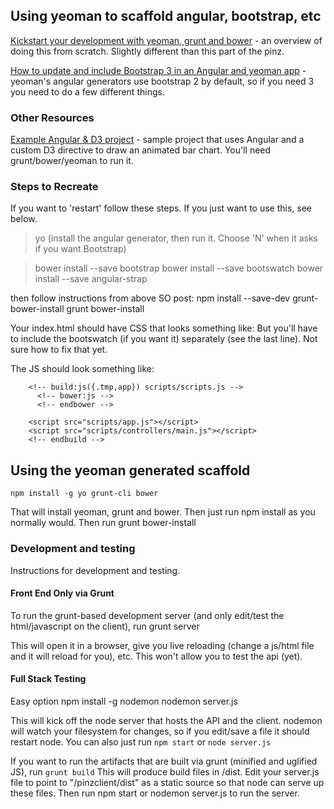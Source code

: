 ## Using yeoman to scaffold angular, bootstrap, etc 

[Kickstart your development with yeoman, grunt and bower](http://www.sitepoint.com/kickstart-your-angularjs-development-with-yeoman-grunt-and-bower/) - an overview of doing this from scratch. Slightly different than this part of the pinz.

[How to update and include Bootstrap 3 in an Angular and yeoman app](http://stackoverflow.com/questions/18422020/how-to-update-and-include-twitter-bootstrap-3-on-webapp-or-yo-angular) - yeoman's angular generators use bootstrap 2 by default, so if you need 3 you need to do a few different things.

### Other Resources

[Example Angular & D3 project](https://github.com/AngularJSDenver/DataVisualizationAngularJS) - sample project that uses Angular and a custom D3 directive to draw an animated bar chart. You'll need grunt/bower/yeoman to run it.

### Steps to Recreate

If you want to 'restart' follow these steps. If you just want to use this, see below.

> yo
(install the angular generator, then run it. Choose 'N' when it asks if you want Bootstrap)

> bower install --save bootstrap
> bower install --save bootswatch
> bower install --save angular-strap

then follow instructions from above SO post:
	npm install --save-dev grunt-bower-install
	grunt bower-install

Your index.html should have CSS that looks something like:
    <!-- build:css(.tmp) styles/main.css -->
        <link rel="stylesheet" href="styles/main.css">
           <!-- css from bower -->
           <!-- bower:css -->
           <link rel="stylesheet" href="bower_components/bootstrap/dist/css/bootstrap.css" />
           <link rel="stylesheet" href="bower_components/bootstrap-datepicker/css/datepicker.css" />
           <link rel="stylesheet" href="bower_components/bootstrap-timepicker/css/bootstrap-timepicker.min.css" />
           <link rel="stylesheet" href="bower_components/bootstrap-select/bootstrap-select.css" />
           <!-- endbower -->
        <!-- endbuild -->
        <link rel="stylesheet" href="bower_components/bootswatch/flatly/bootstrap.css" />
But you'll have to include the bootswatch (if you want it) separately (see the last line). Not sure how to fix that yet.

The JS should look something like:
     <!-- build:js scripts/modules.js -->
        <script src="bower_components/angular-resource/angular-resource.js"></script>
        <script src="bower_components/angular-cookies/angular-cookies.js"></script>
        <script src="bower_components/angular-sanitize/angular-sanitize.js"></script>
        <!-- endbuild -->

        <!-- build:js({.tmp,app}) scripts/scripts.js -->
          <!-- bower:js -->
          <!-- endbower -->

        <script src="scripts/app.js"></script>
        <script src="scripts/controllers/main.js"></script>
        <!-- endbuild -->

## Using the yeoman generated scaffold

    npm install -g yo grunt-cli bower

That will install yeoman, grunt and bower. 
Then just run npm install as you normally would. 
Then run grunt bower-install

### Development and testing

Instructions for development and testing.

#### Front End Only via Grunt

To run the grunt-based development server (and only edit/test the html/javascript on the client), run
	grunt server

This will open it in a browser, give you live reloading (change a js/html file and it will reload for you), etc. This won't allow you to test the api (yet).

#### Full Stack Testing

Easy option
    npm install -g nodemon
    nodemon server.js

This will kick off the node server that hosts the API and the client. nodemon will watch your filesystem for changes, so if you edit/save a file it should restart node.
You can also just run 
	```npm start```
or
   ```node server.js```

If you want to run the artifacts that are built via grunt (minified and uglified JS), run ```grunt build```
This will produce build files in /dist.
Edit your server.js file to point to "/pinzclient/dist" as a static source so that node can serve up these files.
Then run 
	npm start
or
	nodemon server.js 
to run the server.
